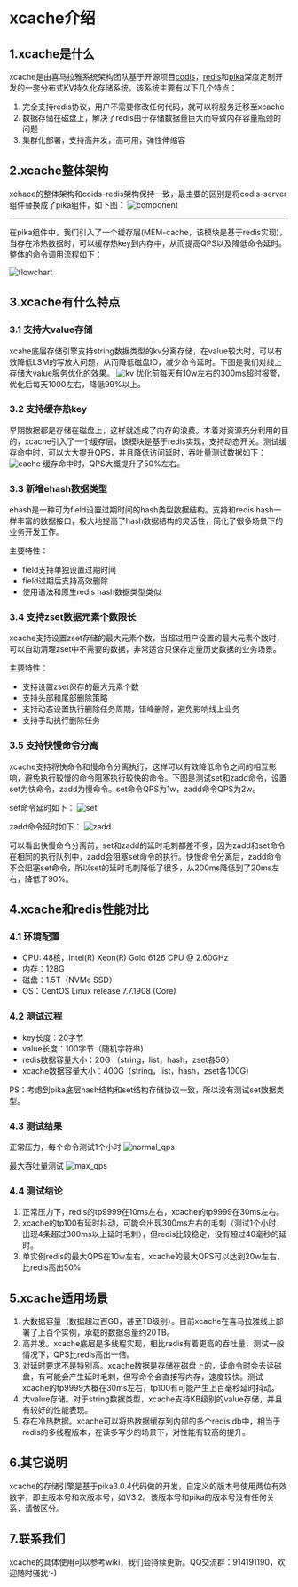 # xcache介绍
## 1.xcache是什么
xcache是由喜马拉雅系统架构团队基于开源项目[codis](https://github.com/CodisLabs/codis)，[redis](https://github.com/antirez/redis)和[pika](https://github.com/Qihoo360/pika)深度定制开发的一套分布式KV持久化存储系统。该系统主要有以下几个特点：
1. 完全支持redis协议，用户不需要修改任何代码，就可以将服务迁移至xcache
2. 数据存储在磁盘上，解决了redis由于存储数据量巨大而导致内存容量瓶颈的问题
3. 集群化部署，支持高并发，高可用，弹性伸缩容

## 2.xcache整体架构
xchace的整体架构和coids-redis架构保持一致，最主要的区别是将codis-server组件替换成了pika组件，如下图：
![component](https://github.com/XimalayaCloud/xcache/blob/master/doc/pictures/top/component.png)

---
在pika组件中，我们引入了一个缓存层(MEM-cache，该模块是基于redis实现)，当存在冷热数据时，可以缓存热key到内存中，从而提高QPS以及降低命令延时。整体的命令调用流程如下：

![flowchart](https://github.com/XimalayaCloud/xcache/blob/master/doc/pictures/top/flowerchart.png)

## 3.xcache有什么特点
### 3.1 支持大value存储
xcahe底层存储引擎支持string数据类型的kv分离存储，在value较大时，可以有效降低LSM的写放大问题，从而降低磁盘IO，减少命令延时。下图是我们对线上存储大value服务优化的效果。
![kv](https://github.com/XimalayaCloud/xcache/blob/master/doc/pictures/top/kv_sperate.png)
优化前每天有10w左右的300ms超时报警，优化后每天1000左右，降低99%以上。

### 3.2 支持缓存热key
早期数据都是存储在磁盘上，这样就造成了内存的浪费。本着对资源充分利用的目的，xcache引入了一个缓存层，该模块是基于redis实现，支持动态开关。测试缓存命中时，可以大大提升QPS，并且降低访问延时，吞吐量测试数据如下：
![cache](https://github.com/XimalayaCloud/xcache/blob/master/doc/pictures/top/cache.png)
缓存命中时，QPS大概提升了50%左右。

### 3.3 新增ehash数据类型
ehash是一种可为field设置过期时间的hash类型数据结构。支持和redis hash一样丰富的数据接口，极大地提高了hash数据结构的灵活性，简化了很多场景下的业务开发工作。

主要特性：
- field支持单独设置过期时间
- field过期后支持高效删除
- 使用语法和原生redis hash数据类型类似

### 3.4 支持zset数据元素个数限长
xcache支持设置zset存储的最大元素个数，当超过用户设置的最大元素个数时，可以自动清理zset中不需要的数据，非常适合只保存定量历史数据的业务场景。

主要特性：
- 支持设置zset保存的最大元素个数
- 支持头部和尾部删除策略
- 支持动态设置执行删除任务周期，错峰删除，避免影响线上业务
- 支持手动执行删除任务

### 3.5 支持快慢命令分离
xcache支持将快命令和慢命令分离执行，这样可以有效降低命令之间的相互影响，避免执行较慢的命令阻塞执行较快的命令。下图是测试set和zadd命令，设置set为快命令，zadd为慢命令。set命令QPS为1w，zadd命令QPS为2w。

set命令延时如下：
![set](https://github.com/XimalayaCloud/xcache/blob/master/doc/pictures/top/fash_slow_thread_pool_set.png)

zadd命令延时如下：
![zadd](https://github.com/XimalayaCloud/xcache/blob/master/doc/pictures/top/fast_slow_thread_pool_zadd.png)

可以看出快慢命令分离前，set和zadd的延时毛刺都差不多，因为zadd和set命令在相同的执行队列中，zadd会阻塞set命令的执行。快慢命令分离后，zadd命令不会阻塞set命令，所以set的延时毛刺降低了很多，从200ms降低到了20ms左右，降低了90%。

## 4.xcache和redis性能对比
### 4.1 环境配置
- CPU: 48核，Intel(R) Xeon(R) Gold 6126 CPU @ 2.60GHz
- 内存：128G
- 磁盘：1.5T（NVMe SSD）
- OS：CentOS Linux release 7.7.1908 (Core)
### 4.2 测试过程
- key长度：20字节
- value长度：100字节（随机字符串)
- redis数据容量大小：20G （string，list，hash，zset各5G）
- xcache数据容量大小：400G（string，list，hash，zset各100G）

PS：考虑到pika底层hash结构和set结构存储协议一致，所以没有测试set数据类型。
### 4.3 测试结果
正常压力，每个命令测试1个小时
![normal_qps](https://github.com/XimalayaCloud/xcache/blob/master/doc/pictures/top/xcache_vs_redis_normal_qps.png)

最大吞吐量测试
![max_qps](https://github.com/XimalayaCloud/xcache/blob/master/doc/pictures/top/xcache_vs_redis_max_qps.png)
### 4.4 测试结论
1. 正常压力下，redis的tp9999在10ms左右，xcache的tp9999在30ms左右。
2. xcache的tp100有延时抖动，可能会出现300ms左右的毛刺（测试1个小时，出现4条超过300ms以上延时毛刺），但redis比较稳定，没有超过40毫秒的延时。
3. 单实例redis的最大QPS在10w左右，xcache的最大QPS可以达到20w左右，比redis高出50%

## 5.xcache适用场景
1. 大数据容量（数据超过百GB，甚至TB级别）。目前xcache在喜马拉雅线上部署了上百个实例，承载的数据总量约20TB。
2. 高并发。xcache底层是多线程实现，相比redis有着更高的吞吐量，测试一般情况下，QPS比redis高出一倍。
3. 对延时要求不是特别高。xcache数据是存储在磁盘上的，读命令时会去读磁盘，有可能会产生延时毛刺，但写命令会直接写内存，速度较快。测试xcache的tp9999大概在30ms左右，tp100有可能产生上百毫秒延时抖动。
4. 大value存储。对于string数据类型，xcache支持KB级别的value存储，并且有较好的性能表现。
5. 存在冷热数据。xcache可以将热数据缓存到内部的多个redis db中，相当于redis的多线程版本，在读多写少的场景下，对性能有较高的提升。

## 6.其它说明
xcache的存储引擎是基于pika3.0.4代码做的开发，自定义的版本号使用两位有效数字，即主版本号和次版本号，如V3.2。该版本号和pika的版本号没有任何关系，请做区分。

## 7.联系我们
xcache的具体使用可以参考wiki，我们会持续更新。QQ交流群：914191190，欢迎随时骚扰:-)
